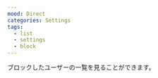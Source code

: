 ```yaml
---
mood: Direct
categories: Settings
tags:
  - list
  - settings
  - block
---
```

ブロックしたユーザーの一覧を見ることができます。